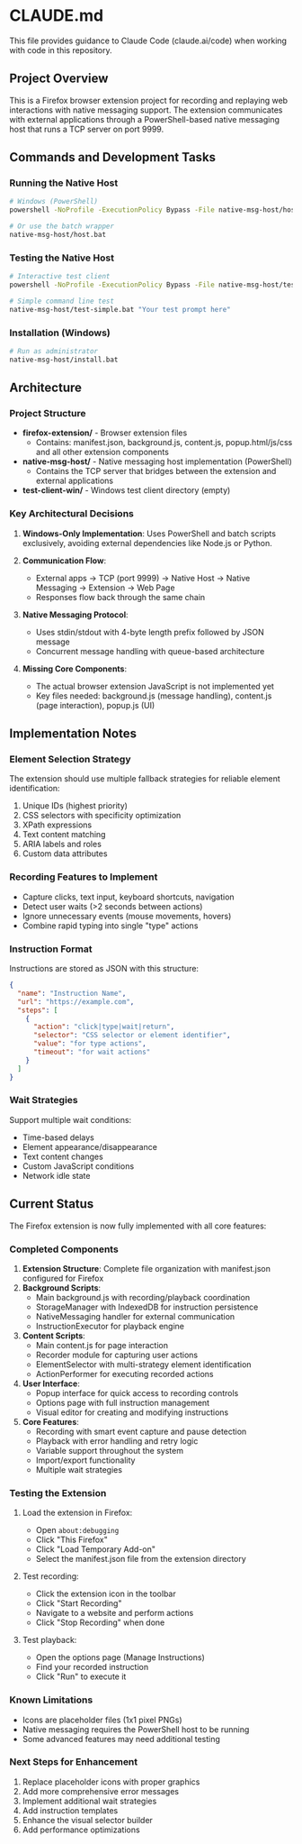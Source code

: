 # CLAUDE.md

This file provides guidance to Claude Code (claude.ai/code) when working with code in this repository.

## Project Overview

This is a Firefox browser extension project for recording and replaying web interactions with native messaging support. The extension communicates with external applications through a PowerShell-based native messaging host that runs a TCP server on port 9999.

## Commands and Development Tasks

### Running the Native Host
```bash
# Windows (PowerShell)
powershell -NoProfile -ExecutionPolicy Bypass -File native-msg-host/host.ps1

# Or use the batch wrapper
native-msg-host/host.bat
```

### Testing the Native Host
```bash
# Interactive test client
powershell -NoProfile -ExecutionPolicy Bypass -File native-msg-host/test-client.ps1

# Simple command line test
native-msg-host/test-simple.bat "Your test prompt here"
```

### Installation (Windows)
```bash
# Run as administrator
native-msg-host/install.bat
```

## Architecture

### Project Structure
- **firefox-extension/** - Browser extension files
  - Contains: manifest.json, background.js, content.js, popup.html/js/css and all other extension components
- **native-msg-host/** - Native messaging host implementation (PowerShell)
  - Contains the TCP server that bridges between the extension and external applications
- **test-client-win/** - Windows test client directory (empty)

### Key Architectural Decisions

1. **Windows-Only Implementation**: Uses PowerShell and batch scripts exclusively, avoiding external dependencies like Node.js or Python.

2. **Communication Flow**:
   - External apps → TCP (port 9999) → Native Host → Native Messaging → Extension → Web Page
   - Responses flow back through the same chain

3. **Native Messaging Protocol**: 
   - Uses stdin/stdout with 4-byte length prefix followed by JSON message
   - Concurrent message handling with queue-based architecture

4. **Missing Core Components**:
   - The actual browser extension JavaScript is not implemented yet
   - Key files needed: background.js (message handling), content.js (page interaction), popup.js (UI)

## Implementation Notes

### Element Selection Strategy
The extension should use multiple fallback strategies for reliable element identification:
1. Unique IDs (highest priority)
2. CSS selectors with specificity optimization
3. XPath expressions
4. Text content matching
5. ARIA labels and roles
6. Custom data attributes

### Recording Features to Implement
- Capture clicks, text input, keyboard shortcuts, navigation
- Detect user waits (>2 seconds between actions)
- Ignore unnecessary events (mouse movements, hovers)
- Combine rapid typing into single "type" actions

### Instruction Format
Instructions are stored as JSON with this structure:
```json
{
  "name": "Instruction Name",
  "url": "https://example.com",
  "steps": [
    {
      "action": "click|type|wait|return",
      "selector": "CSS selector or element identifier",
      "value": "for type actions",
      "timeout": "for wait actions"
    }
  ]
}
```

### Wait Strategies
Support multiple wait conditions:
- Time-based delays
- Element appearance/disappearance
- Text content changes
- Custom JavaScript conditions
- Network idle state

## Current Status

The Firefox extension is now fully implemented with all core features:

### Completed Components
1. **Extension Structure**: Complete file organization with manifest.json configured for Firefox
2. **Background Scripts**: 
   - Main background.js with recording/playback coordination
   - StorageManager with IndexedDB for instruction persistence
   - NativeMessaging handler for external communication
   - InstructionExecutor for playback engine
3. **Content Scripts**:
   - Main content.js for page interaction
   - Recorder module for capturing user actions
   - ElementSelector with multi-strategy element identification
   - ActionPerformer for executing recorded actions
4. **User Interface**:
   - Popup interface for quick access to recording controls
   - Options page with full instruction management
   - Visual editor for creating and modifying instructions
5. **Core Features**:
   - Recording with smart event capture and pause detection
   - Playback with error handling and retry logic
   - Variable support throughout the system
   - Import/export functionality
   - Multiple wait strategies

### Testing the Extension
1. Load the extension in Firefox:
   - Open `about:debugging`
   - Click "This Firefox"
   - Click "Load Temporary Add-on"
   - Select the manifest.json file from the extension directory

2. Test recording:
   - Click the extension icon in the toolbar
   - Click "Start Recording"
   - Navigate to a website and perform actions
   - Click "Stop Recording" when done

3. Test playback:
   - Open the options page (Manage Instructions)
   - Find your recorded instruction
   - Click "Run" to execute it

### Known Limitations
- Icons are placeholder files (1x1 pixel PNGs)
- Native messaging requires the PowerShell host to be running
- Some advanced features may need additional testing

### Next Steps for Enhancement
1. Replace placeholder icons with proper graphics
2. Add more comprehensive error messages
3. Implement additional wait strategies
4. Add instruction templates
5. Enhance the visual selector builder
6. Add performance optimizations